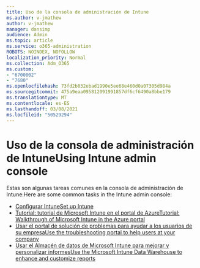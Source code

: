 ```yaml
---
title: Uso de la consola de administración de Intune
ms.author: v-jmathew
author: v-jmathew
manager: dansimp
audience: Admin
ms.topic: article
ms.service: o365-administration
ROBOTS: NOINDEX, NOFOLLOW
localization_priority: Normal
ms.collection: Adm_O365
ms.custom:
- "6700002"
- "7680"
ms.openlocfilehash: 73fd2b032ebad1990e5ee68e460d0a07305d984a
ms.sourcegitcommit: 475a9eaa095812091991857df6cf6490a8bbe179
ms.translationtype: MT
ms.contentlocale: es-ES
ms.lasthandoff: 03/08/2021
ms.locfileid: "50529294"
---
```

# <a name="using-intune-admin-console"></a><span data-ttu-id="27658-102">Uso de la consola de administración de Intune</span><span class="sxs-lookup"><span data-stu-id="27658-102">Using Intune admin console</span></span>

<span data-ttu-id="27658-103">Estas son algunas tareas comunes en la consola de administración de Intune:</span><span class="sxs-lookup"><span data-stu-id="27658-103">Here are some common tasks in the Intune admin console:</span></span>

- [<span data-ttu-id="27658-104">Configurar Intune</span><span class="sxs-lookup"><span data-stu-id="27658-104">Set up Intune</span></span>](https://docs.microsoft.com/mem/intune/fundamentals/setup-steps)
- [<span data-ttu-id="27658-105">Tutorial: tutorial de Microsoft Intune en el portal de Azure</span><span class="sxs-lookup"><span data-stu-id="27658-105">Tutorial: Walkthrough of Microsoft Intune in the Azure portal</span></span>](https://docs.microsoft.com/mem/intune/fundamentals/tutorial-walkthrough-intune-portal)
- [<span data-ttu-id="27658-106">Usar el portal de solución de problemas para ayudar a los usuarios de su empresa</span><span class="sxs-lookup"><span data-stu-id="27658-106">Use the troubleshooting portal to help users at your company</span></span>](https://docs.microsoft.com/mem/intune/fundamentals/help-desk-operators)
- [<span data-ttu-id="27658-107">Usar el Almacén de datos de Microsoft Intune para mejorar y personalizar informes</span><span class="sxs-lookup"><span data-stu-id="27658-107">Use the Microsoft Intune Data Warehouse to enhance and customize reports</span></span>](https://docs.microsoft.com/mem/intune/developer/reports-nav-create-intune-reports)
